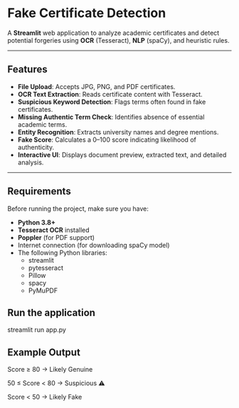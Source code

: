 #  Fake Certificate Detection

A **Streamlit** web application to analyze academic certificates and detect potential forgeries using **OCR** (Tesseract), **NLP** (spaCy), and heuristic rules.

---

##  Features
-  **File Upload**: Accepts JPG, PNG, and PDF certificates.
-  **OCR Text Extraction**: Reads certificate content with Tesseract.
-  **Suspicious Keyword Detection**: Flags terms often found in fake certificates.
-  **Missing Authentic Term Check**: Identifies absence of essential academic terms.
-  **Entity Recognition**: Extracts university names and degree mentions.
-  **Fake Score**: Calculates a 0–100 score indicating likelihood of authenticity.
-  **Interactive UI**: Displays document preview, extracted text, and detailed analysis.

---

##  Requirements
Before running the project, make sure you have:
- **Python 3.8+**
- **Tesseract OCR** installed
- **Poppler** (for PDF support)
- Internet connection (for downloading spaCy model)
- The following Python libraries:
  - streamlit  
  - pytesseract  
  - Pillow  
  - spacy  
  - PyMuPDF

## Run the application

streamlit run app.py 

## Example Output

Score ≥ 80 → Likely Genuine 

50 ≤ Score < 80 → Suspicious ⚠

Score < 50 → Likely Fake 
